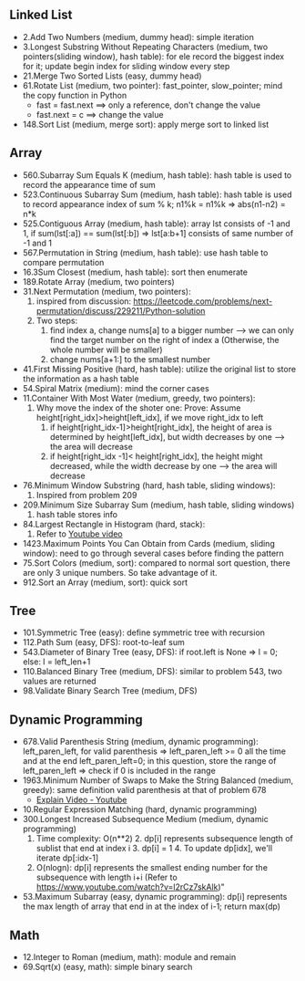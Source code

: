 
## Linked List

- 2.Add Two Numbers (medium, dummy head): simple iteration
- 3.Longest Substring Without Repeating Characters (medium, two pointers(sliding window), hash table): for ele record the biggest index for it; update begin index for sliding window every step
- 21.Merge Two Sorted Lists (easy, dummy head)
- 61.Rotate List (medium, two pointer): fast_pointer, slow_pointer; mind the copy function in Python
    - fast = fast.next ==> only a reference, don't change the value
    - fast.next = c  ==> change the value
- 148.Sort List (medium, merge sort): apply merge sort to linked list


## Array


- 560.Subarray Sum Equals K (medium, hash table): hash table is used to record the appearance time of sum
- 523.Continuous Subarray Sum (medium, hash table): hash table is used to record appearance index of sum % k; n1%k = n1%k => abs(n1-n2) = n*k
- 525.Contiguous Array (medium, hash table): array lst consists of -1 and 1, if sum(lst[:a]) == sum(lst[:b]) => lst[a:b+1] consists of same number of -1 and 1
- 567.Permutation in String (medium, hash table): use hash table to compare permutation
- 16.3Sum Closest (medium, hash table): sort then enumerate
- 189.Rotate Array (medium, two pointers)
- 31.Next Permutation (medium, two pointers): 
    1. inspired from discussion: https://leetcode.com/problems/next-permutation/discuss/229211/Python-solution
    2. Two steps:
        1. find index a, change nums[a] to a bigger number --> we can only find the target number on the right of index a (Otherwise, the whole number will be smaller)
        2. change nums[a+1:] to the smallest number
- 41.First Missing Positive (hard, hash table): utilize the original list to store the information as a hash table
- 54.Spiral Matrix (medium): mind the corner cases
- 11.Container With Most Water (medium, greedy, two pointers):
    1. Why move the index of the shoter one: Prove: Assume height[right_idx]>height[left_idx], if we move right_idx to left
        1. if height[right_idx-1]>height[right_idx], the height of area is determined
            by height[left_idx], but width decreases by one  --> the area will decrease
        2. if height[right_idx -1]< height[right_idx], the height might decreased, 
            while the width decrease by one --> the area will decrease
- 76.Minimum Window Substring (hard, hash table, sliding windows): 
    1. Inspired from problem 209
- 209.Minimum Size Subarray Sum (medium, hash table, sliding windows)
    1. hash table stores info
- 84.Largest Rectangle in Histogram (hard, stack):
    1. Refer to [Youtube video](https://www.youtube.com/watch?v=zx5Sw9130L0&feature=emb_logo)
- 1423.Maximum Points You Can Obtain from Cards (medium, sliding window): need to go through several cases before finding the pattern
- 75.Sort Colors (medium, sort): compared to normal sort question, there are only 3 unique numbers. So take advantage of it.
- 912.Sort an Array (medium, sort): quick sort


## Tree

- 101.Symmetric Tree (easy): define symmetric tree with recursion
- 112.Path Sum (easy, DFS): root-to-leaf sum
- 543.Diameter of Binary Tree (easy, DFS): if root.left is None => l = 0; else: l = left_len+1
- 110.Balanced Binary Tree (medium, DFS): similar to problem 543, two values are returned
- 98.Validate Binary Search Tree (medium, DFS)


## Dynamic Programming

- 678.Valid Parenthesis String (medium, dynamic programming): left_paren_left, for valid parenthesis => left_paren_left >= 0 all the time and at the end left_paren_left=0; in this question, store the range of left_paren_left => check if 0 is included in the range
- 1963.Minimum Number of Swaps to Make the String Balanced (medium, greedy): same definition valid parenthesis at that of problem 678
    - [Explain Video - Youtube](https://www.youtube.com/watch?v=3YDBT9ZrfaU)
- 10.Regular Expression Matching (hard, dynamic programming)
- 300.Longest Increased Subsequence	Medium (medium, dynamic programming)
    1. Time complexity: O(n**2)
        2. dp[i] represents subsequence length of sublist that end at index i
        3. dp[i] = 1
        4. To update dp[idx], we'll iterate dp[:idx-1] 
    2. O(nlogn): dp[i] represents the smallest ending number for the subsequence with length i+i  (Refer to https://www.youtube.com/watch?v=l2rCz7skAlk)"
- 53.Maximum Subarray (easy, dynamic programming): dp[i] represents the max length of array that end in at the index of i-1; return max(dp)



## Math
- 12.Integer to Roman (medium, math): module and remain
- 69.Sqrt(x) (easy, math): simple binary search
 
